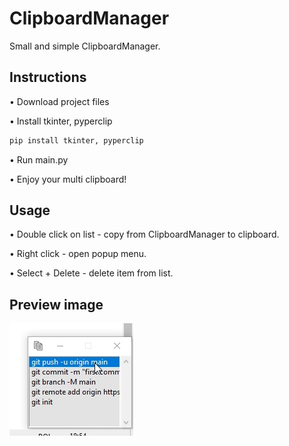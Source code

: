 # ClipboardManager

Small and simple ClipboardManager.

## Instructions
• Download project files

• Install tkinter, pyperclip

```bash
pip install tkinter, pyperclip
```
• Run main.py

• Enjoy your multi clipboard!

## Usage
• Double click on list - copy from ClipboardManager to clipboard.

• Right click - open popup menu.

• Select + Delete - delete item from list.





## Preview image

![app_preview](https://github.com/SzymCode/ClipboardManager/blob/main/images/preview.png)
